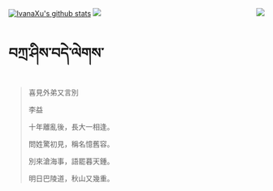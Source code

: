[![IvanaXu's github stats](https://github-readme-stats.vercel.app/api?username=IvanaXu&show_icons=true&theme=vue-dark)](https://github.com/anuraghazra/github-readme-stats)
<img align="right" src="https://github-readme-stats.vercel.app/api/top-langs/?username=IvanaXu&langs_count=7&theme=graywhite" />
<img src="https://github-readme-stats.vercel.app/api/wakatime?username=IvanaXu&layout=compact&langs_count=6&theme=vue-dark&&custom_title=Programming Times(Jul 29 2021-)" />
# བཀྲ་ཤིས་བདེ་ལེགས་
> 喜見外弟又言別
> 
> 李益
> 
> 十年離亂後，長大一相逢。
> 
> 問姓驚初見，稱名憶舊容。
> 
> 別來滄海事，語罷暮天鍾。
> 
> 明日巴陵道，秋山又幾重。
>